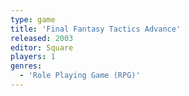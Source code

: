 ```yaml
---
type: game
title: 'Final Fantasy Tactics Advance'
released: 2003
editor: Square
players: 1
genres:
  - 'Role Playing Game (RPG)'
---
```

